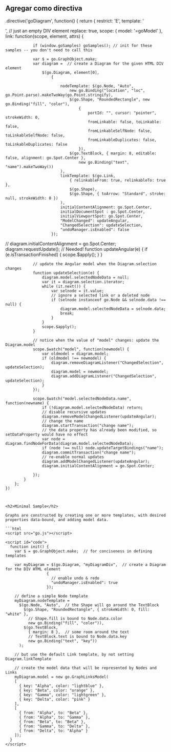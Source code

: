 
<h2>Agregar como directiva</h2>

.directive('goDiagram', function() {
        return {
            restrict: 'E',
            template: '<div></div>',  // just an empty DIV element
            replace: true,
            scope: { model: '=goModel' },
            link: function(scope, element, attrs) {

                if (window.goSamples) goSamples(); // init for these samples -- you don't need to call this

                var $ = go.GraphObject.make;
                var diagram =  // create a Diagram for the given HTML DIV element
                    $(go.Diagram, element[0],
                        {
      
                            nodeTemplate: $(go.Node, "Auto", 
                                new go.Binding("location", "loc", go.Point.parse).makeTwoWay(go.Point.stringify),
                                $(go.Shape, "RoundedRectangle", new go.Binding("fill", "color"),
                                    {
                                        portId: "", cursor: "pointer", strokeWidth: 0,
                                        fromLinkable: false, toLinkable: false,
                                        fromLinkableSelfNode: false, toLinkableSelfNode: false,
                                        fromLinkableDuplicates: false, toLinkableDuplicates: false
                                    }),
                                $(go.TextBlock, { margin: 8, editable: false, alignment: go.Spot.Center },
                                    new go.Binding("text", "name").makeTwoWay())
                            ),
                            linkTemplate: $(go.Link,
                                { relinkableFrom: true, relinkableTo: true },
                                $(go.Shape),
                                $(go.Shape, { toArrow: "Standard", stroke: null, strokeWidth: 0 })
                            ),
                            initialContentAlignment: go.Spot.Center,
                            initialDocumentSpot : go.Spot.Center, 
                            initialViewportSpot: go.Spot.Center,
                            "ModelChanged": updateAngular,
                            "ChangedSelection": updateSelection,
                            "undoManager.isEnabled": false
                        });
                          
//                       diagram.initialContentAlignment = go.Spot.Center;
                       diagram.requestUpdate(); // Needed!
                function updateAngular(e) {
                    if (e.isTransactionFinished) {
                        scope.$apply();
                    }
                }

                // update the Angular model when the Diagram.selection changes
                function updateSelection(e) {
                    diagram.model.selectedNodeData = null;
                    var it = diagram.selection.iterator;
                    while (it.next()) {
                        var selnode = it.value;
                        // ignore a selected link or a deleted node
                        if (selnode instanceof go.Node && selnode.data !== null) {
                            diagram.model.selectedNodeData = selnode.data;
                            break;
                        }
                    }
                    scope.$apply();
                }

                // notice when the value of "model" changes: update the Diagram.model
                scope.$watch("model", function(newmodel) {
                    var oldmodel = diagram.model;
                    if (oldmodel !== newmodel) {
                        diagram.removeDiagramListener("ChangedSelection", updateSelection);
                        diagram.model = newmodel;
                        diagram.addDiagramListener("ChangedSelection", updateSelection);
                    }
                });

                scope.$watch("model.selectedNodeData.name", function(newname) {
                    if (!diagram.model.selectedNodeData) return;
                    // disable recursive updates
                    diagram.removeModelChangedListener(updateAngular);
                    // change the name
                    diagram.startTransaction("change name");
                    // the data property has already been modified, so setDataProperty would have no effect
                    var node = diagram.findNodeForData(diagram.model.selectedNodeData);
                    if (node !== null) node.updateTargetBindings("name");
                    diagram.commitTransaction("change name");
                    // re-enable normal updates
                    diagram.addModelChangedListener(updateAngular);
                    diagram.initialContentAlignment = go.Spot.Center;

                });
            }
        };
    })
```


<h2>Minimal Sample</h2>

Graphs are constructed by creating one or more templates, with desired properties data-bound, and adding model data.

```html
<script src="go.js"></script>

<script id="code">
  function init() {
    var $ = go.GraphObject.make;  // for conciseness in defining templates

    var myDiagram = $(go.Diagram, "myDiagramDiv",  // create a Diagram for the DIV HTML element
                  {
                    // enable undo & redo
                    "undoManager.isEnabled": true
                  });

    // define a simple Node template
    myDiagram.nodeTemplate =
      $(go.Node, "Auto",  // the Shape will go around the TextBlock
        $(go.Shape, "RoundedRectangle", { strokeWidth: 0, fill: "white" },
          // Shape.fill is bound to Node.data.color
          new go.Binding("fill", "color")),
        $(go.TextBlock,
          { margin: 8 },  // some room around the text
          // TextBlock.text is bound to Node.data.key
          new go.Binding("text", "key"))
      );

    // but use the default Link template, by not setting Diagram.linkTemplate

    // create the model data that will be represented by Nodes and Links
    myDiagram.model = new go.GraphLinksModel(
    [
      { key: "Alpha", color: "lightblue" },
      { key: "Beta", color: "orange" },
      { key: "Gamma", color: "lightgreen" },
      { key: "Delta", color: "pink" }
    ],
    [
      { from: "Alpha", to: "Beta" },
      { from: "Alpha", to: "Gamma" },
      { from: "Beta", to: "Beta" },
      { from: "Gamma", to: "Delta" },
      { from: "Delta", to: "Alpha" }
    ]);
  }
</script>

```

